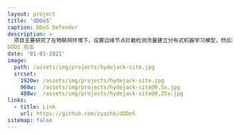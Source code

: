 ```yaml
---
layout: project
title: 'dDDoS'
caption: DDoS Defender
description: >
  项目主要研究了在物联网环境下，设置边缘节点拦截检测流量建立分布式机器学习模型，然后利用区块链共享异常信息并识别过滤
DDOS 攻击
date: '01-01-2021'
image: 
  path: /assets/img/projects/hydejack-site.jpg
  srcset: 
    1920w: /assets/img/projects/hydejack-site.jpg
    960w:  /assets/img/projects/hydejack-site@0,5x.jpg
    480w:  /assets/img/projects/hydejack-site@0,25x.jpg
links:
  - title: Link
    url: https://github.com/zyazhb/dDDoS
sitemap: false
---
```

